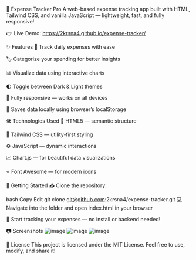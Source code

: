 💸 Expense Tracker Pro
A web-based expense tracking app built with HTML, Tailwind CSS, and vanilla JavaScript — lightweight, fast, and fully responsive!

👉 Live Demo: https://2krsna4.github.io/expense-tracker/

✨ Features
📅 Track daily expenses with ease

🏷️ Categorize your spending for better insights

📊 Visualize data using interactive charts

🌓 Toggle between Dark & Light themes

📱 Fully responsive — works on all devices

💾 Saves data locally using browser’s localStorage

🛠️ Technologies Used
🧾 HTML5 — semantic structure

🎨 Tailwind CSS — utility-first styling

⚙️ JavaScript — dynamic interactions

📈 Chart.js — for beautiful data visualizations

⭐ Font Awesome — for modern icons

🚀 Getting Started
📥 Clone the repository:

bash
Copy
Edit
git clone git@github.com:2krsna4/expense-tracker.git
💻 Navigate into the folder and open index.html in your browser

📝 Start tracking your expenses — no install or backend needed!

📷 Screenshots
![image](https://github.com/user-attachments/assets/f7d18c1a-8566-41ab-a781-436ac01e616a)
![image](https://github.com/user-attachments/assets/31489f57-35dd-447f-8bde-d1418f808c08)
![image](https://github.com/user-attachments/assets/1ed693ff-9885-44c9-8dbd-80e0ed327f84)

📄 License
This project is licensed under the MIT License.
Feel free to use, modify, and share it!

